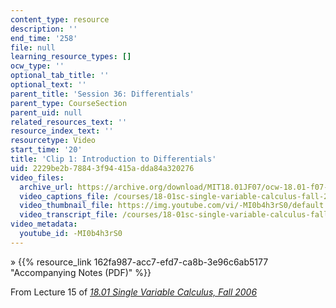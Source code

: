 ```yaml
---
content_type: resource
description: ''
end_time: '258'
file: null
learning_resource_types: []
ocw_type: ''
optional_tab_title: ''
optional_text: ''
parent_title: 'Session 36: Differentials'
parent_type: CourseSection
parent_uid: null
related_resources_text: ''
resource_index_text: ''
resourcetype: Video
start_time: '20'
title: 'Clip 1: Introduction to Differentials'
uid: 2229be2b-7884-3f94-415a-dda84a320276
video_files:
  archive_url: https://archive.org/download/MIT18.01JF07/ocw-18.01-f07-lec15_300k.mp4
  video_captions_file: /courses/18-01sc-single-variable-calculus-fall-2010/0c2556dfc466588a878175d2ccfcfe45_-MI0b4h3rS0.vtt
  video_thumbnail_file: https://img.youtube.com/vi/-MI0b4h3rS0/default.jpg
  video_transcript_file: /courses/18-01sc-single-variable-calculus-fall-2010/769f45860152ce5af0a71c6a17da8b47_-MI0b4h3rS0.pdf
video_metadata:
  youtube_id: -MI0b4h3rS0
---
```


» {{% resource_link 162fa987-acc7-efd7-ca8b-3e96c6ab5177 "Accompanying Notes (PDF)" %}}

From Lecture 15 of [_18.01 Single Variable Calculus, Fall 2006_](/courses/18-01-single-variable-calculus-fall-2006/video_galleries/video-lectures)

